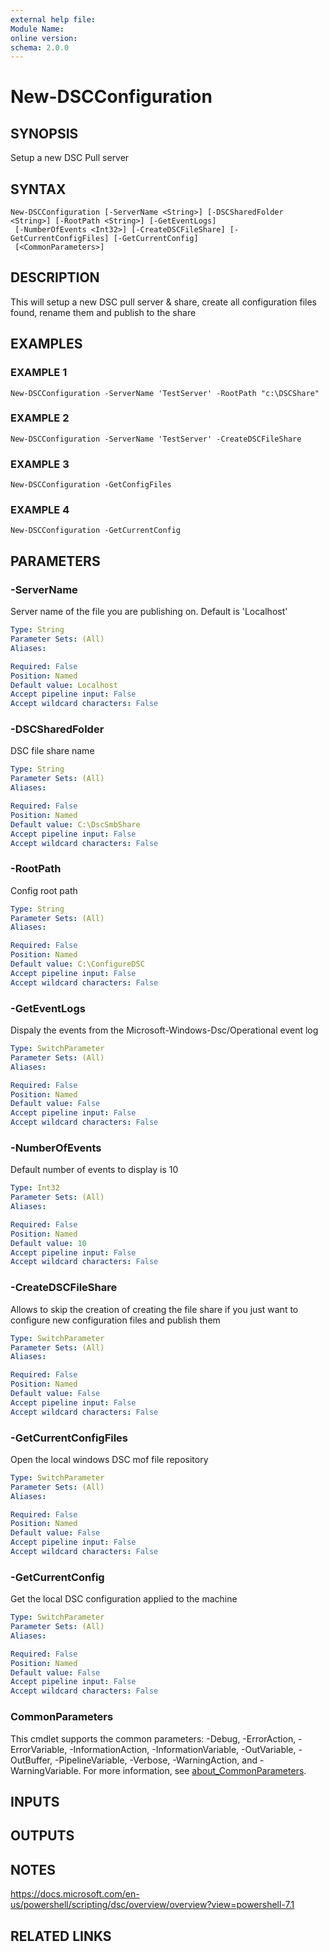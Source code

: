 ```yaml
---
external help file:
Module Name:
online version:
schema: 2.0.0
---
```


# New-DSCConfiguration

## SYNOPSIS
Setup a new DSC Pull server

## SYNTAX

```
New-DSCConfiguration [-ServerName <String>] [-DSCSharedFolder <String>] [-RootPath <String>] [-GetEventLogs]
 [-NumberOfEvents <Int32>] [-CreateDSCFileShare] [-GetCurrentConfigFiles] [-GetCurrentConfig]
 [<CommonParameters>]
```

## DESCRIPTION
This will setup a new DSC pull server & share, create all configuration files found, rename them and publish to the share

## EXAMPLES

### EXAMPLE 1
```
New-DSCConfiguration -ServerName 'TestServer' -RootPath "c:\DSCShare"
```

### EXAMPLE 2
```
New-DSCConfiguration -ServerName 'TestServer' -CreateDSCFileShare
```

### EXAMPLE 3
```
New-DSCConfiguration -GetConfigFiles
```

### EXAMPLE 4
```
New-DSCConfiguration -GetCurrentConfig
```

## PARAMETERS

### -ServerName
Server name of the file you are publishing on.
Default is 'Localhost'

```yaml
Type: String
Parameter Sets: (All)
Aliases:

Required: False
Position: Named
Default value: Localhost
Accept pipeline input: False
Accept wildcard characters: False
```

### -DSCSharedFolder
DSC file share name

```yaml
Type: String
Parameter Sets: (All)
Aliases:

Required: False
Position: Named
Default value: C:\DscSmbShare
Accept pipeline input: False
Accept wildcard characters: False
```

### -RootPath
Config root path

```yaml
Type: String
Parameter Sets: (All)
Aliases:

Required: False
Position: Named
Default value: C:\ConfigureDSC
Accept pipeline input: False
Accept wildcard characters: False
```

### -GetEventLogs
Dispaly the events from the Microsoft-Windows-Dsc/Operational event log

```yaml
Type: SwitchParameter
Parameter Sets: (All)
Aliases:

Required: False
Position: Named
Default value: False
Accept pipeline input: False
Accept wildcard characters: False
```

### -NumberOfEvents
Default number of events to display is 10

```yaml
Type: Int32
Parameter Sets: (All)
Aliases:

Required: False
Position: Named
Default value: 10
Accept pipeline input: False
Accept wildcard characters: False
```

### -CreateDSCFileShare
Allows to skip the creation of creating the file share if you just want to configure new configuration files and publish them

```yaml
Type: SwitchParameter
Parameter Sets: (All)
Aliases:

Required: False
Position: Named
Default value: False
Accept pipeline input: False
Accept wildcard characters: False
```

### -GetCurrentConfigFiles
Open the local windows DSC mof file repository

```yaml
Type: SwitchParameter
Parameter Sets: (All)
Aliases:

Required: False
Position: Named
Default value: False
Accept pipeline input: False
Accept wildcard characters: False
```

### -GetCurrentConfig
Get the local DSC configuration applied to the machine

```yaml
Type: SwitchParameter
Parameter Sets: (All)
Aliases:

Required: False
Position: Named
Default value: False
Accept pipeline input: False
Accept wildcard characters: False
```

### CommonParameters
This cmdlet supports the common parameters: -Debug, -ErrorAction, -ErrorVariable, -InformationAction, -InformationVariable, -OutVariable, -OutBuffer, -PipelineVariable, -Verbose, -WarningAction, and -WarningVariable. For more information, see [about_CommonParameters](http://go.microsoft.com/fwlink/?LinkID=113216).

## INPUTS

## OUTPUTS

## NOTES
https://docs.microsoft.com/en-us/powershell/scripting/dsc/overview/overview?view=powershell-7.1

## RELATED LINKS
